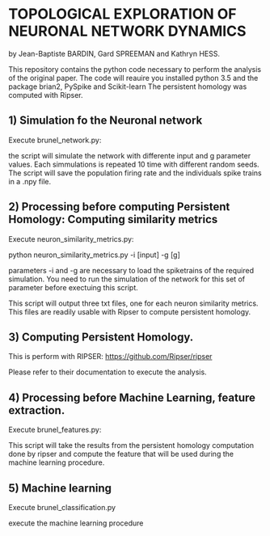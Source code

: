 # TOPOLOGICAL EXPLORATION OF NEURONAL NETWORK DYNAMICS
by Jean-Baptiste BARDIN, Gard SPREEMAN and Kathryn HESS. 


This repository contains the python code necessary to perform the analysis of the original paper.
The code will reauire you installed python 3.5 and the package brian2, PySpike and Scikit-learn
The persistent homology was computed with Ripser.


## 1) Simulation fo the Neuronal network
Execute brunel_network.py:

the script will simulate the network with differente input and g parameter values. 
Each simmulations is repeated 10 time with different random seeds.
The script will save the population firing rate and the individuals spike trains in a .npy file.


## 2) Processing before computing Persistent Homology: Computing similarity metrics
Execute neuron_similarity_metrics.py:

python neuron_similarity_metrics.py -i [input] -g [g]

parameters -i and -g are necessary to load the spiketrains of the required simulation.
You need to run the simulation of the network for this set of parameter before exectuing this script.

This script will output three txt files, one for each neuron similarity metrics.
This files are readily usable with Ripser to compute persistent homology.

## 3) Computing Persistent Homology.
This is perform with RIPSER: https://github.com/Ripser/ripser

Please refer to their documentation to execute the analysis.

## 4) Processing before Machine Learning, feature extraction.
Execute brunel_features.py:

This script will take the results from the persistent homology computation done by ripser
and compute the feature that will be used during the machine learning procedure.

## 5) Machine learning
Execute brunel_classification.py

execute the machine learning procedure



